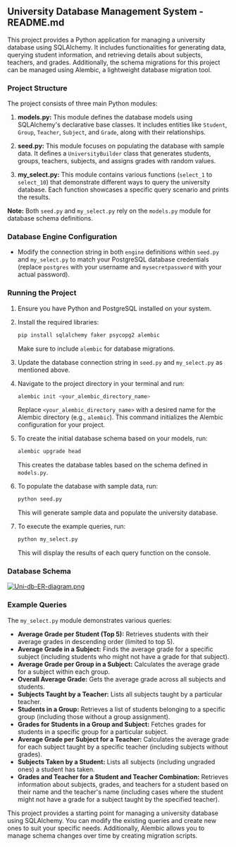 ## University Database Management System - README.md

This project provides a Python application for managing a university database using SQLAlchemy. It includes functionalities for generating data, querying student information, and retrieving details about subjects, teachers, and grades. Additionally, the schema migrations for this project can be managed using Alembic, a lightweight database migration tool.

### Project Structure

The project consists of three main Python modules:

1. **models.py:** This module defines the database models using SQLAlchemy's declarative base classes. It includes entities like `Student`, `Group`, `Teacher`, `Subject`, and `Grade`, along with their relationships.

2. **seed.py:** This module focuses on populating the database with sample data. It defines a `UniversityBuilder` class that generates students, groups, teachers, subjects, and assigns grades with random values.

3. **my_select.py:** This module contains various functions (`select_1` to `select_10`) that demonstrate different ways to query the university database. Each function showcases a specific query scenario and prints the results.

**Note:** Both `seed.py` and `my_select.py` rely on the `models.py` module for database schema definitions.

### Database Engine Configuration

- Modify the connection string in both `engine` definitions within `seed.py` and `my_select.py` to match your PostgreSQL database credentials (replace `postgres` with your username and `mysecretpassword` with your actual password).

### Running the Project

1. Ensure you have Python and PostgreSQL installed on your system.
2. Install the required libraries:

   ```bash
   pip install sqlalchemy faker psycopg2 alembic
   ```

   Make sure to include `alembic` for database migrations.
3. Update the database connection string in `seed.py` and `my_select.py` as mentioned above.
4. Navigate to the project directory in your terminal and run:

   ```bash
   alembic init <your_alembic_directory_name>
   ```

   Replace `<your_alembic_directory_name>` with a desired name for the Alembic directory (e.g., `alembic`). This command initializes the Alembic configuration for your project.
5. To create the initial database schema based on your models, run:

   ```bash
   alembic upgrade head
   ```

   This creates the database tables based on the schema defined in `models.py`.
6. To populate the database with sample data, run:

   ```bash
   python seed.py
   ```

   This will generate sample data and populate the university database.
7. To execute the example queries, run:

   ```bash
   python my_select.py
   ```

   This will display the results of each query function on the console.

### Database Schema

[![Uni-db-ER-diagram.png](https://i.postimg.cc/D0tpz7dJ/Uni-db-ER-diagram.png)](https://postimg.cc/WqwwWLyT)

### Example Queries

The `my_select.py` module demonstrates various queries:

- **Average Grade per Student (Top 5):** Retrieves students with their average grades in descending order (limited to top 5).
- **Average Grade in a Subject:** Finds the average grade for a specific subject (including students who might not have a grade for that subject).
- **Average Grade per Group in a Subject:** Calculates the average grade for a subject within each group.
- **Overall Average Grade:** Gets the average grade across all subjects and students.
- **Subjects Taught by a Teacher:** Lists all subjects taught by a particular teacher.
- **Students in a Group:** Retrieves a list of students belonging to a specific group (including those without a group assignment).
- **Grades for Students in a Group and Subject:** Fetches grades for students in a specific group for a particular subject.
- **Average Grade per Subject for a Teacher:** Calculates the average grade for each subject taught by a specific teacher (including subjects without grades).
- **Subjects Taken by a Student:** Lists all subjects (including ungraded ones) a student has taken.
- **Grades and Teacher for a Student and Teacher Combination:** Retrieves information about subjects, grades, and teachers for a student based on their name and the teacher's name (including cases where the student might not have a grade for a subject taught by the specified teacher).

This project provides a starting point for managing a university database using SQLAlchemy. You can modify the existing queries and create new ones to suit your specific needs. Additionally, Alembic allows you to manage schema changes over time by creating migration scripts.
